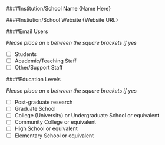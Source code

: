 ####Institution/School Name 
{Name Here}

####Instiution/School Website
{Website URL}

####Email Users

*Please place an x between the square brackets if yes*
- [ ] Students
- [ ] Academic/Teaching Staff
- [ ] Other/Support Staff

####Education Levels

*Please place an x between the square brackets if yes*

- [ ] Post-graduate research
- [ ] Graduate School
- [ ] College (University) or Undergraduate School or equivalent
- [ ] Community College or equivalent
- [ ] High School or equivalent
- [ ] Elementary School or equivalent
